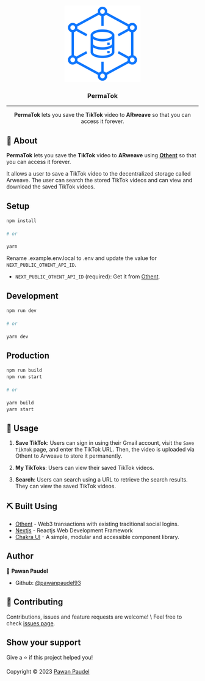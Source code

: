 <p align="center">
  <a href="" rel="noopener"><img width=200px height=200px src="public/logo.svg" alt="PermaTok"></a>
</p>

<h3 align="center">PermaTok</h3>

---

<p align="center"><b>PermaTok</b> lets you save the <b>TikTok</b> video to <b>ARweave</b> so that you can access it forever.
</p>

## 🧐 About

**PermaTok** lets you save the **TikTok** video to **ARweave** using **[Othent](https://othent.io/ 'Othent')** so that you can access it forever.

It allows a user to save a TikTok video to the decentralized storage called Arweave. The user can search the stored TikTok videos and can view and download the saved TikTok videos.

## Setup

```sh
npm install

# or

yarn
```

Rename .example.env.local to .env and update the value for `NEXT_PUBLIC_OTHENT_API_ID`.

- `NEXT_PUBLIC_OTHENT_API_ID` (required): Get it from [Othent](https://othent.io).

## Development

```sh
npm run dev

# or

yarn dev
```

## Production

```sh
npm run build
npm run start

# or

yarn build
yarn start
```

## 🎈 Usage

1. **Save TikTok**: Users can sign in using their Gmail account, visit the `Save TikTok` page, and enter the TikTok URL. Then, the video is uploaded via Othent to Arweave to store it permanently.

2. **My TikToks**: Users can view their saved TikTok videos.

3. **Search**: Users can search using a URL to retrieve the search results. They can view the saved TikTok videos.

## ⛏️ Built Using

- [Othent](https://othent.io) - Web3 transactions with existing traditional social logins.
- [Nextjs](https://nextjs.org/) - Reactjs Web Development Framework
- [Chakra UI](https://chakra-ui.com/) - A simple, modular and accessible component library.

## Author

👤 **Pawan Paudel**

- Github: [@pawanpaudel93](https://github.com/pawanpaudel93)

## 🤝 Contributing

Contributions, issues and feature requests are welcome! \ Feel free to check [issues page](https://github.com/pawanpaudel93/permatok/issues).

## Show your support

Give a ⭐️ if this project helped you!

Copyright © 2023 [Pawan Paudel](https://github.com/pawanpaudel93)
